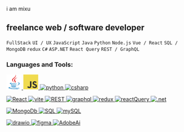 i am mixu
## freelance web / software developer

` FullStack ` ` UI / UX `
` JavaScript ` ` Java ` ` Python ` ` Node.js ` ` Vue / React ` ` SQL / MongoDB ` `redux` 
`C#` `ASP.NET` `React Query` ` REST / GraphQL `

<h3 align="left">Languages and Tools:</h3>
<p align="left"> 
<a href="https://www.java.com" target="_blank" rel="noreferrer"> 
<img src="https://raw.githubusercontent.com/devicons/devicon/master/icons/java/java-original.svg" alt="java" width="40" height="40"/> </a>

<a href="https://developer.mozilla.org/en-US/docs/Web/JavaScript" target="_blank" rel="noreferrer"> 
<img src="https://raw.githubusercontent.com/devicons/devicon/master/icons/javascript/javascript-original.svg" alt="javascript" height="40"/> </a>

<a href="https://www.python.org" target="_blank" rel="noreferrer"> 
<img src="https://upload.wikimedia.org/wikipedia/commons/thumb/c/c3/Python-logo-notext.svg/242px-Python-logo-notext.svg.png" alt="python" height="40"/> </a>

<a href="[https://react.dev](https://upload.wikimedia.org/wikipedia/commons/thumb/d/d2/C_Sharp_Logo_2023.svg/256px-C_Sharp_Logo_2023.svg.png)" target="_blank" rel="noreferrer"> 
<img src="https://upload.wikimedia.org/wikipedia/commons/thumb/d/d2/C_Sharp_Logo_2023.svg/256px-C_Sharp_Logo_2023.svg.png" alt="csharp" height="40"/> </a>
</p>

<p>
<a href="https://react.dev" target="_blank" rel="noreferrer"> 
<img src="https://upload.wikimedia.org/wikipedia/commons/thumb/a/a7/React-icon.svg/1024px-React-icon.svg.png" alt="React" height="40"/> </a>

<a href="https://upload.wikimedia.org/wikipedia/commons/thumb/f/f1/Vitejs-logo.svg/1200px-Vitejs-logo.svg.png" target="_blank" rel="noreferrer"> 
<img src="https://upload.wikimedia.org/wikipedia/commons/thumb/f/f1/Vitejs-logo.svg/1200px-Vitejs-logo.svg.png" alt="vite" height="40"/> </a>

<a href="https://miro.medium.com/v2/resize:fit:1200/1*J3G3akaMpUOLegw0p0qthA.png" target="_blank" rel="noreferrer"> 
<img src="https://miro.medium.com/v2/resize:fit:1200/1*J3G3akaMpUOLegw0p0qthA.png" alt="REST" height="40"/> </a>

<a href="https://miro.medium.com/v2/resize:fit:400/1*nP2C50GK4_-ly_R_mq3juQ.png" target="_blank" rel="noreferrer"> 
<img src="https://miro.medium.com/v2/resize:fit:400/1*nP2C50GK4_-ly_R_mq3juQ.png" alt="graphql" height="40"/> </a>

<a href="https://cdn.worldvectorlogo.com/logos/redux.svg" target="_blank" rel="noreferrer"> 
<img src="https://cdn.worldvectorlogo.com/logos/redux.svg" alt="redux" height="40"/> </a>

<a href="https://miro.medium.com/v2/resize:fit:1400/1*elhu-42TzQEdsFjKDbQhhA.png" target="_blank" rel="noreferrer"> 
<img src="https://miro.medium.com/v2/resize:fit:1400/1*elhu-42TzQEdsFjKDbQhhA.png"alt="reactQuery" height="40"/> </a>

<a href="https://upload.wikimedia.org/wikipedia/commons/thumb/7/7d/Microsoft_.NET_logo.svg/1200px-Microsoft_.NET_logo.svg.png" target="_blank" rel="noreferrer"> 
<img src="https://upload.wikimedia.org/wikipedia/commons/thumb/7/7d/Microsoft_.NET_logo.svg/1200px-Microsoft_.NET_logo.svg.png" alt=".net" height="40"/> </a>
</p>

<p>
<a href="https://cdn.worldvectorlogo.com/logos/mongodb-icon-1.svg" target="_blank" rel="noreferrer"> 
<img src="https://cdn.worldvectorlogo.com/logos/mongodb-icon-1.svg" alt="MongoDb" height="40"/> </a>

<a href="https://db.cs.uni-tuebingen.de/teaching/ws2223/sql-is-a-programming-language/logo.svg" target="_blank" rel="noreferrer"> 
<img src="https://db.cs.uni-tuebingen.de/teaching/ws2223/sql-is-a-programming-language/logo.svg" alt="SQL" height="40"/> </a>

<a href="https://static-00.iconduck.com/assets.00/mysql-workbench-icon-2048x2048-sgkn70cp.png" target="_blank" rel="noreferrer"> 
<img src="https://static-00.iconduck.com/assets.00/mysql-workbench-icon-2048x2048-sgkn70cp.png" alt="mySQL" height="40"/> </a>
</p>

<p>
<a href="https://app.diagrams.net" target="_blank" rel="noreferrer"> 
<img src="https://upload.wikimedia.org/wikipedia/commons/thumb/3/3e/Diagrams.net_Logo.svg/2048px-Diagrams.net_Logo.svg.png" alt="drawio" height="40"/> </a>

<a href="https://www.figma.com" target="_blank" rel="noreferrer"> 
<img src="https://upload.wikimedia.org/wikipedia/commons/thumb/3/33/Figma-logo.svg/1667px-Figma-logo.svg.png" alt="figma" height="40"/> </a>

<a href="https://cc-prod.scene7.com/is/image/CCProdAuthor/dt_ai_mnemonic?$png$&jpegSize=100&wid=160" target="_blank" rel="noreferrer"> 
<img src="https://cc-prod.scene7.com/is/image/CCProdAuthor/dt_ai_mnemonic?$png$&jpegSize=100&wid=160" alt="AdobeAi" height="40"/> </a>
</p>

